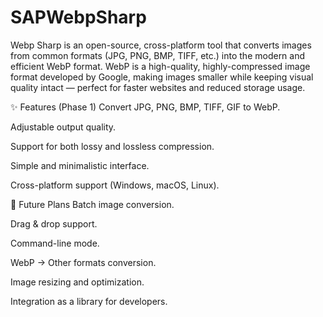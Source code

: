# SAPWebpSharp
Webp Sharp is an open-source, cross-platform tool that converts images from common formats (JPG, PNG, BMP, TIFF, etc.) into the modern and efficient WebP format.
WebP is a high-quality, highly-compressed image format developed by Google, making images smaller while keeping visual quality intact — perfect for faster websites and reduced storage usage.

✨ Features (Phase 1)
Convert JPG, PNG, BMP, TIFF, GIF to WebP.

Adjustable output quality.

Support for both lossy and lossless compression.

Simple and minimalistic interface.

Cross-platform support (Windows, macOS, Linux).

🚀 Future Plans
Batch image conversion.

Drag & drop support.

Command-line mode.

WebP → Other formats conversion.

Image resizing and optimization.

Integration as a library for developers.
